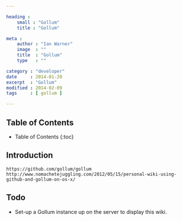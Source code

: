 ```yaml
---

heading :
    small : "Gollum"
    title : "Gollum"

meta :
    author : "Ian Warner"
    image  : ""
    title  : "Gollum"
    type   : ""

category : "developer"
date     : 2014-01-20
excerpt  : "Gollum"
modified : 2014-02-09
tags     : [ gollum ]

---
```


## Table of Contents

* Table of Contents
{:toc}

## Introduction

    https://github.com/gollum/gollum
    http://www.nomachetejuggling.com/2012/05/15/personal-wiki-using-github-and-gollum-on-os-x/

## Todo

* Set-up a Gollum instance up on the server to display this wiki.